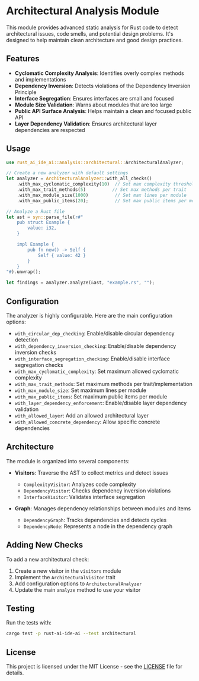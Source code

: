 # Architectural Analysis Module

This module provides advanced static analysis for Rust code to detect architectural issues, code smells, and potential design problems. It's designed to help maintain clean architecture and good design practices.

## Features

- **Cyclomatic Complexity Analysis**: Identifies overly complex methods and implementations
- **Dependency Inversion**: Detects violations of the Dependency Inversion Principle
- **Interface Segregation**: Ensures interfaces are small and focused
- **Module Size Validation**: Warns about modules that are too large
- **Public API Surface Analysis**: Helps maintain a clean and focused public API
- **Layer Dependency Validation**: Ensures architectural layer dependencies are respected

## Usage

```rust
use rust_ai_ide_ai::analysis::architectural::ArchitecturalAnalyzer;

// Create a new analyzer with default settings
let analyzer = ArchitecturalAnalyzer::with_all_checks()
    .with_max_cyclomatic_complexity(10)  // Set max complexity threshold
    .with_max_trait_methods(5)          // Set max methods per trait
    .with_max_module_size(1000)          // Set max lines per module
    .with_max_public_items(20);          // Set max public items per module

// Analyze a Rust file
let ast = syn::parse_file(r#"
    pub struct Example {
        value: i32,
    }

    impl Example {
        pub fn new() -> Self {
            Self { value: 42 }
        }
    }
"#).unwrap();

let findings = analyzer.analyze(&ast, "example.rs", "");
```

## Configuration

The analyzer is highly configurable. Here are the main configuration options:

- `with_circular_dep_checking`: Enable/disable circular dependency detection
- `with_dependency_inversion_checking`: Enable/disable dependency inversion checks
- `with_interface_segregation_checking`: Enable/disable interface segregation checks
- `with_max_cyclomatic_complexity`: Set maximum allowed cyclomatic complexity
- `with_max_trait_methods`: Set maximum methods per trait/implementation
- `with_max_module_size`: Set maximum lines per module
- `with_max_public_items`: Set maximum public items per module
- `with_layer_dependency_enforcement`: Enable/disable layer dependency validation
- `with_allowed_layer`: Add an allowed architectural layer
- `with_allowed_concrete_dependency`: Allow specific concrete dependencies

## Architecture

The module is organized into several components:

- **Visitors**: Traverse the AST to collect metrics and detect issues
  - `ComplexityVisitor`: Analyzes code complexity
  - `DependencyVisitor`: Checks dependency inversion violations
  - `InterfaceVisitor`: Validates interface segregation

- **Graph**: Manages dependency relationships between modules and items
  - `DependencyGraph`: Tracks dependencies and detects cycles
  - `DependencyNode`: Represents a node in the dependency graph

## Adding New Checks

To add a new architectural check:

1. Create a new visitor in the `visitors` module
2. Implement the `ArchitecturalVisitor` trait
3. Add configuration options to `ArchitecturalAnalyzer`
4. Update the main `analyze` method to use your visitor

## Testing

Run the tests with:

```bash
cargo test -p rust-ai-ide-ai --test architectural
```

## License

This project is licensed under the MIT License - see the [LICENSE](LICENSE) file for details.
